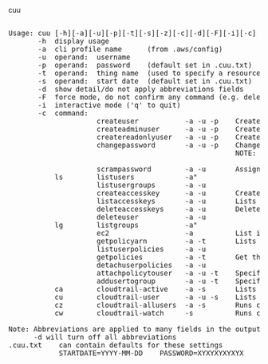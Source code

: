 cuu
 
<pre> 
Usage: cuu [-h][-a][-u][-p][-t][-s][-z][-c][-d][-F][-i][-c]  
       -h  display usage  
       -a  cli profile name      (from .aws/config)  
       -u  operand:  username  
       -p  operand:  password    (default set in .cuu.txt)  
       -t  operand:  thing name  (used to specify a resource or object name)  
       -s  operand:  start date  (default set in .cuu.txt)  
       -d  show detail/do not apply abbreviations fields  
       -F  force mode, do not confirm any command (e.g. deletes)  
       -i  interactive mode ('q' to quit)  
       -c  command:  
                     createuser           -a -u -p    Creates with no privledges  
                     createadminuser      -a -u -p    Creates a user with Administor Access  
                     createreadonlyuser   -a -u -p    Creates a user with Read Only  
                     changepassword       -a -u -p    Changes a users password, Will use PASSWORD var in .cuu.txt  
                                                      NOTE: for commands above, User will need to change password  
                                                            after first login.  Password may be set in .cuu.txt  
                     scrampassword        -a -u       Assign an unknown (scrammed) password  
           ls        listusers            -a"   
                     listusergroups       -a -u  
                     createaccesskey      -a -u       Creates an accesskey for the user (-u)  
                     listaccesskeys       -a -u       Lists the users (-u) access keys)  
                     deleteaccesskeys     -a -u       Deletes the users (-u) access keys)  
                     deleteuser           -a -u  
           lg        listgroups           -a"   
                     ec2                  -a          List instances and securitygroups  
                     getpolicyarn         -a -t       Lists all defined policies filter with a regex in -t  
                     listuserpolicies     -a -u  
                     getpolicies          -a -t       Get the policy documents assciates with the regex in -t  
                     detachuserpolicies   -a -u  
                     attachpolicytouser   -a -u -t    Specify the policy arn with -t  
                     addusertogroup       -a -u -t    Specify the group name with -t  
           ca        cloudtrail-active    -a -s       Lists active users since start date (-s)  
           cu        cloudtrail-user      -a -u -s    Lists user (-u) activity since start date (-s)   
           cz        cloudtrail-allusers  -a -s       Runs cloudtrail-users for all users  
           cw        cloudtrail-watch     -s          Runs cloudtrail-users for each acct in ACCOUNTLIST on the WATCHUSER in .cuu.txt  
  
Note: Abbreviations are applied to many fields in the output of cuu. This is done to limit line length where possible  
      -d will turn off all abbreviations  
.cuu.txt    can contain defaults for these settings  
            STARTDATE=YYYY-MM-DD    PASSWORD=XYXYXYXYXYX    WATCHUSER=username    ACCOUNTLIST=A1 A2 A3  
  
  
</pre>
